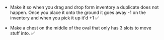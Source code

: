 
- Make it so when you drag and drop form inventory a duplicate does not happen. Once you place it onto the ground it goes away -1 on the inventory and when you pick it up it'd +1 :white_check_mark: 

- Make a chest on the middle of the oval that only has 3 slots to move stuff into. :white_check_mark: 
          